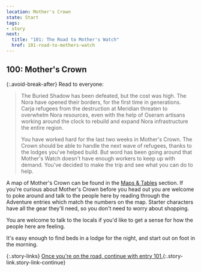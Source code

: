 ```yaml
---
location: Mother's Crown
state: Start
tags:
- story
next:
  title: "101: The Road to Mother's Watch"
  href: 101-road-to-mothers-watch
---
```


## 100: Mother's Crown

{:.avoid-break-after}
Read to everyone:

> The Buried Shadow has been defeated, but the cost was high.
> The Nora have opened their borders, for the first time in generations.
> Carja refugees from the destruction at Meridian threaten to overwhelm Nora resources, even with the help of Oseram artisans working around the clock to rebuild and expand Nora infrastructure the entire region.
>
> You have worked hard for the last two weeks in Mother's Crown.
> The Crown should be able to handle the next wave of refugees, thanks to the lodges you've helped build.
> But word has been going around that Mother's Watch doesn't have enough workers to keep up with demand.
> You've decided to make the trip and see what you can do to help.

A map of Mother's Crown can be found in the [Maps & Tables](500-maps-tables.md) section.
If you're curious about Mother's Crown before you head out you are welcome to poke around and talk to the people here by reading through the Adventure entries which match the numbers on the map.
Starter characters have all the gear they'll need, so you don't need to worry about shopping.

You are welcome to talk to the locals if you'd like to get a sense for how the people here are feeling.

It's easy enough to find beds in a lodge for the night, and start out on foot in the morning.

{:.story-links}
[Once you're on the road, continue with entry 101.](101-road-to-mothers-watch.md){:.story-link.story-link-continue}
